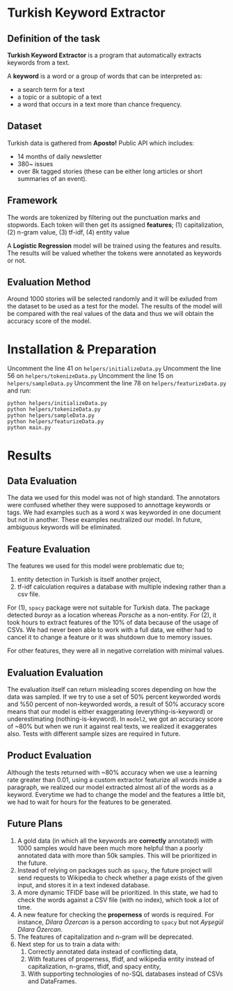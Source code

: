 # Turkish Keyword Extractor

## Definition of the task
**Turkish Keyword Extractor** is a program that automatically extracts keywords from a text.

A **keyword** is a word or a group of words that can be interpreted as:
- a search term for a text
- a topic or a subtopic of a text 
- a word that occurs in a text more than chance frequency.

## Dataset
Turkish data is gathered from **Aposto!** Public API which includes:
- 14 months of daily newsletter
- 380~ issues
- over 8k tagged stories (these can be either long articles or short summaries of an event).

## Framework
The words are tokenized by filtering out the punctuation marks and stopwords. Each token will then get its assigned **features**;
(1) capitalization,
(2) n-gram value,
(3) tf-idf,
(4) entity value



A **Logistic Regression** model will be trained using the features and results. The results will be valued whether the tokens were annotated as keywords or not.

## Evaluation Method
Around 1000 stories will be selected randomly and it will be exluded from the dataset to be used as a test for the model. The results of the model will be compared with the real values of the data and thus we will obtain the accuracy score of the model.

# Installation & Preparation
Uncomment the line 41 on `helpers/initializeData.py`
Uncomment the line 56 on `helpers/tokenizeData.py`
Uncomment the line 15 on `helpers/sampleData.py`
Uncomment the line 78 on `helpers/featurizeData.py` and run:
```
python helpers/initializeData.py
python helpers/tokenizeData.py
python helpers/sampleData.py
python helpers/featurizeData.py
python main.py
```
# Results
## Data Evaluation
The data we used for this model was not of high standard. The annotators were confused whether they were supposed to annottage keywords or tags. We had examples such as a word `X` was keyworded in one document but not in another. These examples neutralized our model. In future, ambiguous keywords will be eliminated.

## Feature Evaluation
The features we used for this model were problematic due to; 
1. entity detection in Turkish is itself another project, 
2. tf-idf calculation requires a database with multiple indexing rather than a csv file. 

For (1), `spacy` package were not suitable for Turkish data. The package detected *burayı* as a location whereas *Porsche* as a non-entity.
For (2), it took hours to extract features of the 10% of data because of the usage of CSVs. We had never been able to work with a full data, we either had to cancel it to change a feature or it was shutdown due to memory issues.

For other features, they were all in negative correlation with minimal values.
## Evaluation Evaluation
The evaluation itself can return misleading scores depending on how the data was sampled. If we try to use a set of 50% percent keyworded words and %50 percent of non-keyworded words, a result of 50% accuracy score means that our model is either exaggerating (everything-is-keyword) or underestimating (nothing-is-keyword). In `model2`, we got an accuracy score of ~80% but when we run it against real texts, we realized it exaggerates also. Tests with different sample sizes are required in future.

## Product Evaluation
Although the tests returned with ~80% accuracy when we use a learning rate greater than 0.01, using a custom extractor featurize all words inside a paragraph, we realized our model extracted almost all of the words as a keyword. Everytime we had to change the model and the features a little bit, we had to wait for hours for the features to be generated.

## Future Plans
1. A gold data (in which all the keywords are **correctly** annotated) with 1000 samples would have been much more helpful than a poorly annotated data with more than 50k samples. This will be prioritized in the future.
2. Instead of relying on packages such as `spacy`, the future project will send requests to Wikipedia to check whether a page exists of the given input, and stores it in a text indexed database.
3. A more dynamic TFIDF base will be prioritized. In this state, we had to check the words against a CSV file (with no index), which took a lot of time. 
4. A new feature for checking the **properness** of words is required. For instance, *Dilara Özercan* is a person according to `spacy` but not *Ayşegül Dilara Özercan*. 
5. The features of capitalization and n-gram will be deprecated.
6. Next step for us to train a data with:
   1. Correctly annotated data instead of conflicting data,
   2. With features of properness, tfidf, and wikipedia entity instead of capitalization, n-grams, tfidf, and spacy entity,
   3. With supporting technologies of no-SQL databases instead of CSVs and DataFrames.
